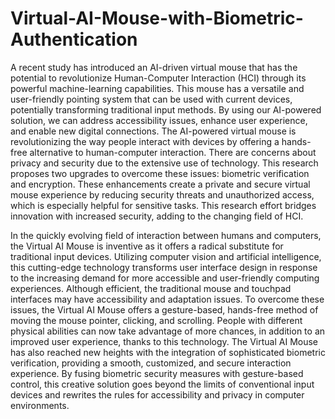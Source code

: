 # Virtual-AI-Mouse-with-Biometric-Authentication
A recent study has introduced an AI-driven virtual mouse that has the potential to revolutionize Human-Computer Interaction (HCI) through its powerful machine-learning capabilities. This mouse has a versatile and user-friendly pointing system that can be used with current devices, potentially transforming traditional input methods. By using our AI-powered solution, we can address accessibility issues, enhance user experience, and enable new digital connections. The AI-powered virtual mouse is revolutionizing the way people interact with devices by offering a hands-free alternative to human-computer interaction. There are concerns about privacy and security due to the extensive use of technology. This research proposes two upgrades to overcome these issues: biometric verification and encryption. These enhancements create a private and secure virtual mouse experience by reducing security threats and unauthorized access, which is especially helpful for sensitive tasks. This research effort bridges innovation with increased security, adding to the changing field of HCI.

In the quickly evolving field of interaction between humans and computers, the Virtual AI Mouse is inventive as it offers a radical substitute for traditional input devices. Utilizing computer vision and artificial intelligence, this cutting-edge technology transforms user interface design in response to the increasing demand for more accessible and user-friendly computing experiences. Although efficient, the traditional mouse and touchpad interfaces may have accessibility and adaptation issues. To overcome these issues, the Virtual AI Mouse offers a gesture-based, hands-free method of moving the mouse pointer, clicking, and scrolling. People with different physical abilities can now take advantage of more chances, in addition to an improved user experience, thanks to this technology. The Virtual AI Mouse has also reached new heights with the integration of sophisticated biometric verification, providing a smooth, customized, and secure interaction experience. By fusing biometric security measures with gesture-based control, this creative solution goes beyond the limits of conventional input devices and rewrites the rules for accessibility and privacy in computer environments.

